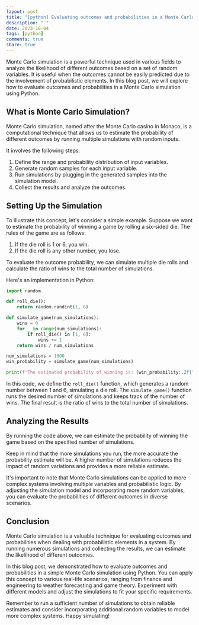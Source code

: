 ```yaml
---
layout: post
title: "[python] Evaluating outcomes and probabilities in a Monte Carlo simulation"
description: " "
date: 2023-10-04
tags: [python]
comments: true
share: true
---
```


Monte Carlo simulation is a powerful technique used in various fields to analyze the likelihood of different outcomes based on a set of random variables. It is useful when the outcomes cannot be easily predicted due to the involvement of probabilistic elements. In this blog post, we will explore how to evaluate outcomes and probabilities in a Monte Carlo simulation using Python.

## What is Monte Carlo Simulation?

Monte Carlo simulation, named after the Monte Carlo casino in Monaco, is a computational technique that allows us to estimate the probability of different outcomes by running multiple simulations with random inputs.

It involves the following steps:

1. Define the range and probability distribution of input variables.
2. Generate random samples for each input variable.
3. Run simulations by plugging in the generated samples into the simulation model.
4. Collect the results and analyze the outcomes.

## Setting Up the Simulation

To illustrate this concept, let's consider a simple example. Suppose we want to estimate the probability of winning a game by rolling a six-sided die. The rules of the game are as follows:

1. If the die roll is 1 or 6, you win.
2. If the die roll is any other number, you lose.

To evaluate the outcome probability, we can simulate multiple die rolls and calculate the ratio of wins to the total number of simulations.

Here's an implementation in Python:

```python
import random

def roll_die():
    return random.randint(1, 6)

def simulate_game(num_simulations):
    wins = 0
    for _ in range(num_simulations):
        if roll_die() in [1, 6]:
            wins += 1
    return wins / num_simulations

num_simulations = 1000
win_probability = simulate_game(num_simulations)

print(f"The estimated probability of winning is: {win_probability:.2f}")
```

In this code, we define the `roll_die()` function, which generates a random number between 1 and 6, simulating a die roll. The `simulate_game()` function runs the desired number of simulations and keeps track of the number of wins. The final result is the ratio of wins to the total number of simulations.

## Analyzing the Results

By running the code above, we can estimate the probability of winning the game based on the specified number of simulations.

Keep in mind that the more simulations you run, the more accurate the probability estimate will be. A higher number of simulations reduces the impact of random variations and provides a more reliable estimate.

It's important to note that Monte Carlo simulations can be applied to more complex systems involving multiple variables and probabilistic logic. By adjusting the simulation model and incorporating more random variables, you can evaluate the probabilities of different outcomes in diverse scenarios.

## Conclusion

Monte Carlo simulation is a valuable technique for evaluating outcomes and probabilities when dealing with probabilistic elements in a system. By running numerous simulations and collecting the results, we can estimate the likelihood of different outcomes.

In this blog post, we demonstrated how to evaluate outcomes and probabilities in a simple Monte Carlo simulation using Python. You can apply this concept to various real-life scenarios, ranging from finance and engineering to weather forecasting and game theory. Experiment with different models and adjust the simulations to fit your specific requirements.

Remember to run a sufficient number of simulations to obtain reliable estimates and consider incorporating additional random variables to model more complex systems. Happy simulating!